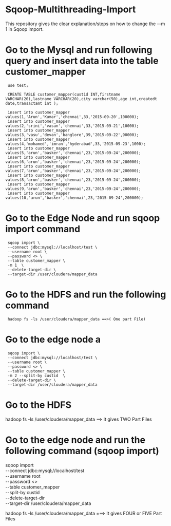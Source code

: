 # Sqoop-Multithreading-Import
This repository gives the clear explanation/steps on how to change the --m 1 in Sqoop import.

# Go to the Mysql and run following query and insert data into the table customer_mapper

     use test;

     CREATE TABLE customer_mapper(custid INT,firstname VARCHAR(20),lastname VARCHAR(20),city varchar(50),age int,createdt date,transactamt int );

     insert into customer_mapper values(1,'Arun','Kumar','chennai',33,'2015-09-20',100000);
     insert into customer_mapper values(2,'srini','vasan','chennai',33,'2015-09-21',10000);
     insert into customer_mapper values(3,'vasu','devan','banglore',39,'2015-09-22',90000);
     insert into customer_mapper values(4,'mohamed','imran','hyderabad',33,'2015-09-23',1000);
     insert into customer_mapper values(5,'arun','basker','chennai',23,'2015-09-24',200000);
     insert into customer_mapper values(6,'arun','basker','chennai',23,'2015-09-24',200000);
     insert into customer_mapper values(7,'arun','basker','chennai',23,'2015-09-24',200000);
     insert into customer_mapper values(8,'arun','basker','chennai',23,'2015-09-24',200000);
     insert into customer_mapper values(9,'arun','basker','chennai',23,'2015-09-24',200000);
     insert into customer_mapper values(10,'arun','basker','chennai',23,'2015-09-24',200000);


# Go to the Edge Node and run sqoop import command

     sqoop import \
     --connect jdbc:mysql://localhost/test \
     --username root \
     --password <> \
     --table customer_mapper \
     -m 1  \
     --delete-target-dir \
     --target-dir /user/cloudera/mapper_data

# Go to the HDFS and run the following command

     hadoop fs -ls /user/cloudera/mapper_data ==>( One part File)

# Go to the edge node a
     
     sqoop import \
     --connect jdbc:mysql://localhost/test \
     --username root \
     --password <> \
     --table customer_mapper \
     -m 2 --split-by custid  \
     --delete-target-dir \
     --target-dir /user/cloudera/mapper_data      

# Go to the HDFS 
hadoop fs -ls /user/cloudera/mapper_data ==> It gives TWO Part  Files

# Go to the edge node and run the following command (sqoop import)
sqoop import \
--connect jdbc:mysql://localhost/test \
--username root \
--password <> \
--table customer_mapper \
--split-by custid  \
--delete-target-dir \
--target-dir /user/cloudera/mapper_data      

hadoop fs -ls /user/cloudera/mapper_data ===> It gives FOUR or FIVE Part Files
